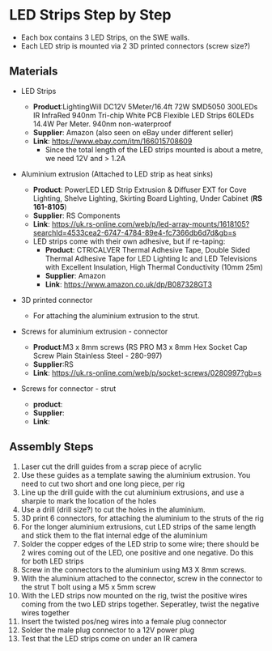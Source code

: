 # LED Strips Step by Step
- Each box contains 3 LED Strips, on the SWE walls.
- Each LED strip is mounted via 2 3D printed connectors (screw size?)

## Materials 
- LED Strips
  - **Product**:LightingWill DC12V 5Meter/16.4ft 72W SMD5050 300LEDs IR InfraRed 940nm Tri-chip White PCB Flexible LED Strips 60LEDs 14.4W Per Meter. 940nm non-waterproof
  - **Supplier**: Amazon (also seen on eBay under different seller)
  - **Link**: https://www.ebay.com/itm/166015708609
    - Since the total length of the LED strips mounted is about a metre, we need 12V and > 1.2A
- Aluminium extrusion (Attached to LED strip as heat sinks)
  - **Product**: PowerLED LED Strip Extrusion & Diffuser EXT for Cove Lighting, Shelve Lighting, Skirting Board Lighting, Under Cabinet (**RS 161-8105**)
  - **Supplier**: RS Components
  - **Link**: https://uk.rs-online.com/web/p/led-array-mounts/1618105?searchId=4533cea2-6747-4784-89e4-fc7366db6d7d&gb=s
  - LED strips come with their own adhesive, but if re-taping:
    - **Product**: CTRICALVER Thermal Adhesive Tape, Double Sided Thermal Adhesive Tape for LED Lighting Ic and LED Televisions with Excellent Insulation, High Thermal Conductivity (10mm 25m)
    - **Supplier**: Amazon
    - **Link**: https://www.amazon.co.uk/dp/B087328GT3
   
- 3D printed connector
    - For attaching the aluminium extrusion to the strut.
 
- Screws for aluminium extrusion - connector 
  - **Product**:M3 x 8mm screws (RS PRO M3 x 8mm Hex Socket Cap Screw Plain Stainless Steel - 280-997)
  - **Supplier**:RS
  - **Link**: https://uk.rs-online.com/web/p/socket-screws/0280997?gb=s
 
- Screws for connector - strut
  - **product**:
  - **Supplier**:
  - **Link**: 

## Assembly Steps
1. Laser cut the drill guides from a scrap piece of acrylic
2. Use these guides as a template sawing the aluminium extrusion. You need to cut two short and one long piece, per rig
3. Line up the drill guide with the cut aluminium extrusions, and use a sharpie to mark the location of the holes
4. Use a drill (drill size?) to cut the holes in the aluminium. 
5. 3D print 6 connectors, for attaching the aluminium to the struts of the rig
6. For the longer aluminium extrusions, cut LED strips of the same length and stick them to the flat internal edge of the aluminium
7. Solder the copper edges of the LED strip to some wire; there should be 2 wires coming out of the LED, one positive and one negative. Do this for both LED strips
9. Screw in the connectors to the aluminium using M3 X 8mm screws.
10. With the aluminium attached to the connector, screw in the connector to the strut T bolt using a M5 x 5mm screw
11. With the LED strips now mounted on the rig, twist the positive wires coming from the two LED strips together. Seperatley, twist the negative wires together
12. Insert the twisted pos/neg wires into a female plug connector
13. Solder the male plug connector to a 12V power plug
14. Test that the LED strips come on under an IR camera
